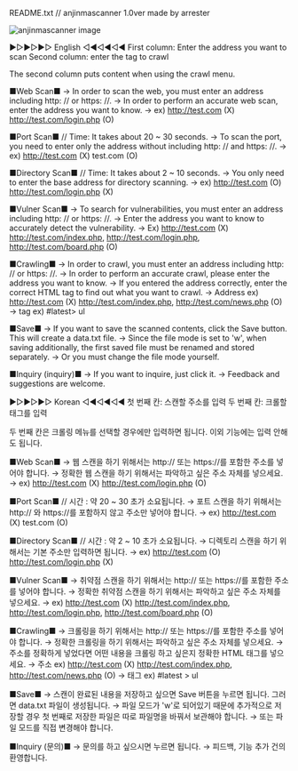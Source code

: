 README.txt // anjinmascanner 1.0ver made by arrester

![anjinmascanner image](https://raw.githubusercontent.com/arrester/anjinmascanner/master/anjinmascanner%20image.JPG)

▶▷▶▷▶▷ English ◁◀◁◀◁◀
First column: Enter the address you want to scan
Second column: enter the tag to crawl

The second column puts content when using the crawl menu.

■Web Scan■
→ In order to scan the web, you must enter an address including http: // or https: //.
→ In order to perform an accurate web scan, enter the address you want to know.
→ ex) http://test.com (X) http://test.com/login.php (O)

■Port Scan■ // Time: It takes about 20 ~ 30 seconds.
→ To scan the port, you need to enter only the address without including http: // and https: //.
→ ex) http://test.com (X) test.com (O)

■Directory Scan■ // Time: It takes about 2 ~ 10 seconds.
→ You only need to enter the base address for directory scanning.
→ ex) http://test.com (O) http://test.com/login.php (X)

■Vulner Scan■
→ To search for vulnerabilities, you must enter an address including http: // or https: //.
→ Enter the address you want to know to accurately detect the vulnerability.
→ Ex) http://test.com (X) http://test.com/index.php, http://test.com/login.php, http://test.com/board.php (O)

■Crawling■
→ In order to crawl, you must enter an address including http: // or https: //.
→ In order to perform an accurate crawl, please enter the address you want to know.
→ If you entered the address correctly, enter the correct HTML tag to find out what you want to crawl.
→ Address ex) http://test.com (X) http://test.com/index.php, http://test.com/news.php (O)
→ tag ex) #latest> ul

■Save■
→ If you want to save the scanned contents, click the Save button. This will create a data.txt file.
→ Since the file mode is set to 'w', when saving additionally, the first saved file must be renamed and stored separately.
→ Or you must change the file mode yourself.

■Inquiry (inquiry)■
→ If you want to inquire, just click it.
→ Feedback and suggestions are welcome.

▶▷▶▷▶▷ Korean ◁◀◁◀◁◀
첫 번째 칸: 스캔할 주소를 입력
두 번째 칸: 크롤할 태그를 입력

두 번째 칸은 크롤링 메뉴를 선택할 경우에만 입력하면 됩니다. 이외 기능에는 입력 안해도 됩니다.

■Web Scan■
→ 웹 스캔을 하기 위해서는 http:// 또는 https://를 포함한 주소를 넣어야 합니다.
→ 정확한 웹 스캔을 하기 위해서는 파악하고 싶은 주소 자체를 넣으세요.
→ ex) http://test.com (X) http://test.com/login.php (O)

■Port Scan■ // 시간 : 약 20 ~ 30 초가 소요됩니다.
→ 포트 스캔을 하기 위해서는 http:// 와 https://를 포함하지 않고 주소만 넣어야 합니다.
→ ex) http://test.com (X) test.com (O)

■Directory Scan■ // 시간 : 약 2 ~ 10 초가 소요됩니다.
→ 디렉토리 스캔을 하기 위해서는 기본 주소만 입력하면 됩니다.
→ ex) http://test.com (O) http://test.com/login.php (X)

■Vulner Scan■
→ 취약점 스캔을 하기 위해서는 http:// 또는 https://를 포함한 주소를 넣어야 합니다.
→ 정확한 취약점 스캔을 하기 위해서는 파악하고 싶은 주소 자체를 넣으세요.
→ ex) http://test.com (X) http://test.com/index.php, http://test.com/login.php, http://test.com/board.php (O)

■Crawling■
→ 크롤링을 하기 위해서는 http:// 또는 https://를 포함한 주소를 넣어야 합니다.
→ 정확한 크롤링을 하기 위해서는 파악하고 싶은 주소 자체를 넣으세요.
→ 주소를 정확하게 넣었다면 어떤 내용을 크롤링 하고 싶은지 정확한 HTML 태그를 넣으세요.
→ 주소 ex) http://test.com (X) http://test.com/index.php, http://test.com/news.php (O)
→ 태그 ex) #latest > ul

■Save■
→ 스캔이 완료된 내용을 저장하고 싶으면 Save 버튼을 누르면 됩니다. 그러면 data.txt 파일이 생성됩니다.
→ 파일 모드가 'w'로 되어있기 때문에 추가적으로 저장할 경우 첫 번째로 저장한 파일은 따로 파일명을 바꿔서 보관해야 합니다.
→ 또는 파일 모드를 직접 변경해야 합니다.

■Inquiry (문의)■
→ 문의를 하고 싶으시면 누르면 됩니다.
→ 피드백, 기능 추가 건의 환영합니다.
